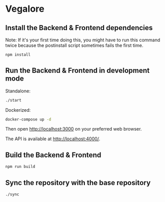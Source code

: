 # Vegalore

## Install the Backend & Frontend dependencies

Note: If it's your first time doing this, you might have to run this command twice because the postinstall script sometimes fails the first time.

```bash
npm install
```

## Run the Backend & Frontend in development mode

Standalone:

```bash
./start
```

Dockerized:

```bash
docker-compose up -d
```

Then open [http://localhost:3000](http://localhost:3000) on your preferred web browser.

The API is available at [http://localhost:4000/](http://localhost:4000/).

## Build the Backend & Frontend

```bash
npm run build
```

## Sync the repository with the base repository

```bash
./sync
```
